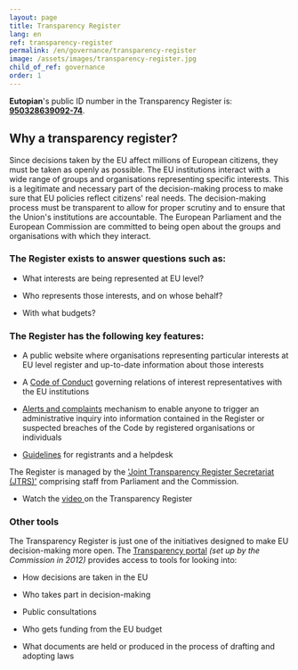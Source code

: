 ```yaml
---
layout: page
title: Transparency Register
lang: en
ref: transparency-register
permalink: /en/governance/transparency-register
image: /assets/images/transparency-register.jpg
child_of_ref: governance
order: 1
---
```


**Eutopian**'s public ID number in the Transparency Register is: [**950328639092-74**](https://ec.europa.eu/transparencyregister/public/consultation/displaylobbyist.do?id=950328639092-74&isListLobbyistView=true).

## Why a transparency register?

Since decisions taken by the EU affect millions of European citizens, they must be taken as openly as possible. The EU institutions interact with a wide range of groups and organisations representing specific interests. This is a legitimate and necessary part of the decision-making process to make sure that EU policies reflect citizens' real needs. The decision-making process must be transparent to allow for proper scrutiny and to ensure that the Union's institutions are accountable. The European Parliament and the European Commission are committed to being open about the groups and organisations with which they interact.

### The Register exists to answer questions such as:

-   What interests are being represented at EU level?

-   Who represents those interests, and on whose behalf?

-   With what budgets?

### The Register has the following key features:

-   A public website where organisations representing particular interests at EU level register and up-to-date information about those interests

-   A [Code of Conduct](http://ec.europa.eu/transparencyregister/public/staticPage/displayStaticPage.do?reference=CODE_OF_CONDUCT&locale=en) governing relations of interest representatives with the EU institutions

-   [Alerts and complaints](http://ec.europa.eu/transparencyregister/public/staticPage/displayStaticPage.do?reference=ALERTS_COMPLAINTS&locale=en) mechanism to enable anyone to trigger an administrative inquiry into information contained in the Register or suspected breaches of the Code by registered organisations or individuals

-   [Guidelines](http://ec.europa.eu/transparencyregister/public/staticPage/displayStaticPage.do?reference=GUIDELINES&locale=en) for registrants and a helpdesk

The Register is managed by the ['Joint Transparency Register Secretariat (JTRS)'](http://ec.europa.eu/transparencyregister/public/staticPage/displayStaticPage.do?reference=CONTACT_US&locale=en) comprising staff from Parliament and the Commission.

-   Watch the [video ](http://www.europarltv.europa.eu/en/player.aspx?pid=19e378f8-9ac2-46ce-a894-a5f500bce727)on the Transparency Register

### Other tools

The Transparency Register is just one of the initiatives designed to make EU decision-making more open. The [Transparency portal](http://ec.europa.eu/transparency/index_en.htm) *(set up by the Commission in 2012)* provides access to tools for looking into:

-   How decisions are taken in the EU

-   Who takes part in decision-making

-   Public consultations

-   Who gets funding from the EU budget

-   What documents are held or produced in the process of drafting and adopting laws

